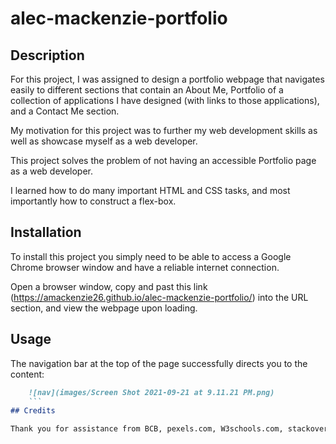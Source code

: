 # alec-mackenzie-portfolio

## Description

For this project, I was assigned to design a portfolio webpage that navigates easily to different sections that contain an About Me, Portfolio of a collection of applications I have designed (with links to those applications), and a Contact Me section. 

My motivation for this project was to further my web development skills as well as showcase myself as a web developer. 

This project solves the problem of not having an accessible Portfolio page as a web developer.

I learned how to do many important HTML and CSS tasks, and most importantly how to construct a flex-box.

## Installation

To install this project you simply need to be able to access a Google Chrome browser window and have a reliable internet connection. 

Open a browser window, copy and past this link (https://amackenzie26.github.io/alec-mackenzie-portfolio/) into the URL section, and view the webpage upon loading. 

## Usage

The navigation bar at the top of the page successfully directs you to the content:

```md
    ![nav](images/Screen Shot 2021-09-21 at 9.11.21 PM.png)
    ```
## Credits

Thank you for assistance from BCB, pexels.com, W3schools.com, stackoverflow.com

